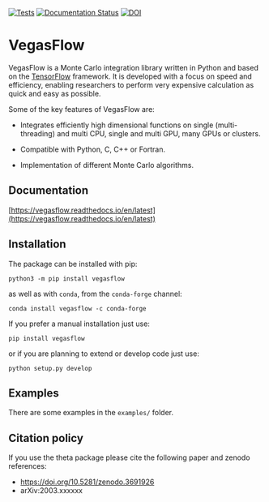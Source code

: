 [![Tests](https://github.com/N3PDF/vegasflow/workflows/pytest/badge.svg)](https://github.com/N3PDF/vegasflow/actions?query=workflow%3A%22pytest%22)
[![Documentation Status](https://readthedocs.org/projects/vegasflow/badge/?version=latest)](https://vegasflow.readthedocs.io/en/latest/?badge=latest)
[![DOI](https://zenodo.org/badge/226363558.svg)](https://zenodo.org/badge/latestdoi/226363558)



# VegasFlow

VegasFlow is a Monte Carlo integration library written in Python and based on the [TensorFlow](https://www.tensorflow.org/) framework. It is developed with a focus on speed and efficiency, enabling researchers to perform very expensive calculation as quick and easy as possible.

Some of the key features of VegasFlow are:
- Integrates efficiently high dimensional functions on single (multi-threading) and multi CPU, single and multi GPU, many GPUs or clusters.

- Compatible with Python, C, C++ or Fortran.

- Implementation of different Monte Carlo algorithms.

## Documentation

[https://vegasflow.readthedocs.io/en/latest](https://vegasflow.readthedocs.io/en/latest)


## Installation

The package can be installed with pip:
```
python3 -m pip install vegasflow
```

as well as with `conda`, from the `conda-forge` channel:
```
conda install vegasflow -c conda-forge
```

If you prefer a manual installation just use:
```
pip install vegasflow
```
or if you are planning to extend or develop code just use:
```
python setup.py develop
```

## Examples

There are some examples in the `examples/` folder.

## Citation policy

If you use the theta package please cite the following  paper and zenodo references:
- https://doi.org/10.5281/zenodo.3691926
- arXiv:2003.xxxxxx
